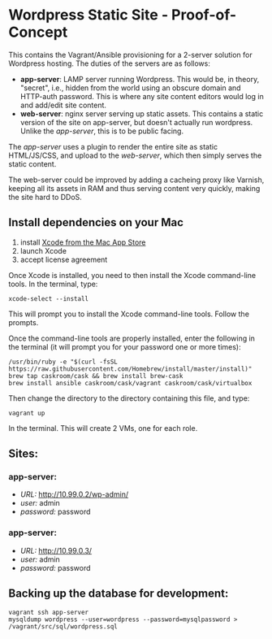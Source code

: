 # Wordpress Static Site - Proof-of-Concept

This contains the Vagrant/Ansible provisioning for a 2-server solution for 
Wordpress hosting. The duties of the servers are as follows:

- **app-server**: LAMP server running Wordpress. This would be, in theory, 
  "secret", i.e., hidden from the world using an obscure domain and HTTP-auth 
  password. This is where any site content editors would log in and add/edit
  site content. 
- **web-server**: nginx server serving up static assets. This contains a static
  version of the site on app-server, but doesn't actually run wordpress. Unlike
  the *app-server*, this is to be public facing.

The *app-server* uses a plugin to render the entire site as static HTML/JS/CSS,
and upload to the *web-server*, which then simply serves the static content. 

The web-server could be improved by adding a cacheing proxy like Varnish, 
keeping all its assets in RAM and thus serving content very quickly, making the
site hard to DDoS. 

## Install dependencies on your Mac

1. install [Xcode from the Mac App Store](https://developer.apple.com/xcode/download/)
2. launch Xcode
3. accept license agreement

Once Xcode is installed, you need to then install the Xcode command-line tools.
In the terminal, type:

```
xcode-select --install
```

This will prompt you to install the Xcode command-line tools. Follow the
prompts.

Once the command-line tools are properly installed, enter the following in the
terminal (it will prompt you for your password one or more times):

```
/usr/bin/ruby -e "$(curl -fsSL https://raw.githubusercontent.com/Homebrew/install/master/install)"
brew tap caskroom/cask && brew install brew-cask
brew install ansible caskroom/cask/vagrant caskroom/cask/virtualbox
```

Then change the directory to the directory containing this file, and type:

```
vagrant up
```

In the terminal. This will create 2 VMs, one for each role. 

## Sites:

### app-server:
- *URL:* http://10.99.0.2/wp-admin/
- *user:* admin
- *password:* password

### app-server:
- *URL:* http://10.99.0.3/
- *user:* admin
- *password:* password

## Backing up the database for development:

```
vagrant ssh app-server
mysqldump wordpress --user=wordpress --password=mysqlpassword > /vagrant/src/sql/wordpress.sql
```